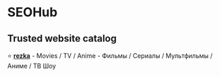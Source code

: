 # SEOHub
## Trusted website catalog


⭐ **[rezka](https://rezka.nl/)** - Movies / TV / Anime - Фильмы / Сериалы / Мультфильмы / Аниме / ТВ Шоу

